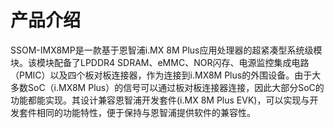 # 产品介绍

SSOM-IMX8MP是一款基于恩智浦i.MX 8M Plus应用处理器的超紧凑型系统级模块。该模块配备了LPDDR4 SDRAM、eMMC、NOR闪存、电源监控集成电路（PMIC）以及四个板对板连接器，作为连接到i.MX8M Plus的外围设备。由于大多数SoC（i.MX8M Plus）的信号可以通过板对板连接器连接，因此大部分SoC的功能都能实现。其设计兼容恩智浦开发套件(i.MX 8M Plus EVK)，可以实现与开发套件相同的功能特性，便于保持与恩智浦提供软件的兼容性。